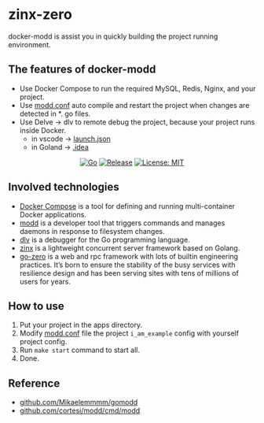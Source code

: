 # zinx-zero

docker-modd is assist you in quickly building the project running environment.

## The features of docker-modd

- Use Docker Compose to run the required MySQL, Redis, Nginx, and your project.
- Use [modd.conf](modd.conf) auto compile and restart the project when changes are detected in \*. go files.
- Use Delve -> dlv to remote debug the project, because your project runs inside Docker.
  - in vscode -> [launch.json](.vscode/launch.json)
  - in Goland -> [.idea](.idea)

<div align=center>

[![Go](https://github.com/go-project-template/zinx-zero/workflows/Go/badge.svg)](https://github.com/go-project-template/zinx-zero/actions)
[![Release](https://img.shields.io/github/v/release/go-project-template/zinx-zero.svg?style=flat-square)](https://github.com/go-project-template/zinx-zero)
[![License: MIT](https://img.shields.io/badge/License-MIT-yellow.svg)](https://opensource.org/licenses/MIT)

</div>

## Involved technologies

- [Docker Compose](https://docs.docker.com/compose/) is a tool for defining and running multi-container Docker applications.
- [modd](https://github.com/cortesi/modd/) is a developer tool that triggers commands and manages daemons in response to filesystem changes.
- [dlv](https://github.com/go-delve/delve/) is a debugger for the Go programming language.
- [zinx](https://github.com/aceld/zinx) is a lightweight concurrent server framework based on Golang.
- [go-zero](https://github.com/zeromicro/go-zero) is a web and rpc framework with lots of builtin engineering practices. It’s born to ensure the stability of the busy services with resilience design and has been serving sites with tens of millions of users for years.

## How to use

1. Put your project in the apps directory.
2. Modify [modd.conf](`modd.conf`) file the project `i_am_example` config with yourself project config.
3. Run `make start` command to start all.
4. Done.

## Reference

- [github.com/Mikaelemmmm/gomodd](https://github.com/Mikaelemmmm/gomodd)
- [github.com/cortesi/modd/cmd/modd](https://github.com/cortesi/modd/)
